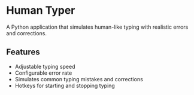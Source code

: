 # Human Typer

A Python application that simulates human-like typing with realistic errors and corrections.

## Features
- Adjustable typing speed
- Configurable error rate
- Simulates common typing mistakes and corrections
- Hotkeys for starting and stopping typing

